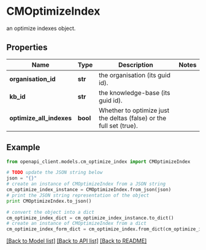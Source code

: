 # CMOptimizeIndex

an optimize indexes object.

## Properties
Name | Type | Description | Notes
------------ | ------------- | ------------- | -------------
**organisation_id** | **str** | the organisation (its guid id). | 
**kb_id** | **str** | the knowledge-base (its guid id). | 
**optimize_all_indexes** | **bool** | Whether to optimize just the deltas (false) or the full set (true). | 

## Example

```python
from openapi_client.models.cm_optimize_index import CMOptimizeIndex

# TODO update the JSON string below
json = "{}"
# create an instance of CMOptimizeIndex from a JSON string
cm_optimize_index_instance = CMOptimizeIndex.from_json(json)
# print the JSON string representation of the object
print CMOptimizeIndex.to_json()

# convert the object into a dict
cm_optimize_index_dict = cm_optimize_index_instance.to_dict()
# create an instance of CMOptimizeIndex from a dict
cm_optimize_index_form_dict = cm_optimize_index.from_dict(cm_optimize_index_dict)
```
[[Back to Model list]](../README.md#documentation-for-models) [[Back to API list]](../README.md#documentation-for-api-endpoints) [[Back to README]](../README.md)


